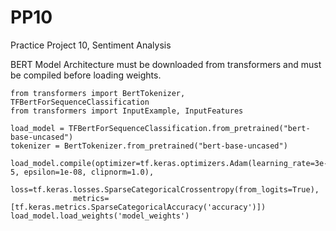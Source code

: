 # PP10
Practice Project 10, Sentiment Analysis

BERT Model Architecture must be downloaded from transformers and must be compiled before loading weights.
```
from transformers import BertTokenizer, TFBertForSequenceClassification
from transformers import InputExample, InputFeatures

load_model = TFBertForSequenceClassification.from_pretrained("bert-base-uncased")
tokenizer = BertTokenizer.from_pretrained("bert-base-uncased")

load_model.compile(optimizer=tf.keras.optimizers.Adam(learning_rate=3e-5, epsilon=1e-08, clipnorm=1.0), 
              loss=tf.keras.losses.SparseCategoricalCrossentropy(from_logits=True), 
              metrics=[tf.keras.metrics.SparseCategoricalAccuracy('accuracy')])
load_model.load_weights('model_weights')
```
